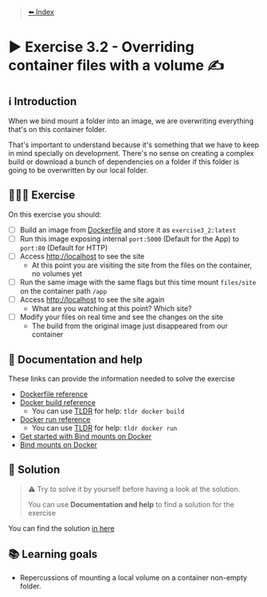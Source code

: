 > [⬅️ Index](../README.md)
# ▶️ Exercise 3.2 - Overriding container files with a volume ✍️

## ℹ️ Introduction

When we bind mount a folder into an image, we are overwriting everything that's on this container folder.

That's important to understand because it's something that we have to keep in mind specially on development. There's no
sense on creating a complex build or download a bunch of dependencies on a folder if this folder is going to be
overwritten by our local folder.

## 👩🏻‍💻 Exercise

On this exercise you should:

- [ ] Build an image from [Dockerfile](files/Dockerfile) and store it as `exercise3_2:latest`
- [ ] Run this image exposing internal `port:5000` (Default for the App) to `port:80` (Default for HTTP)
- [ ] Access [http://localhost](http://localhost) to see the site
  * At this point you are visiting the site from the files on the container, no volumes yet
- [ ] Run the same image with the same flags but this time mount `files/site` on the container path `/app`
- [ ] Access [http://localhost](http://localhost) to see the site again
  * What are you watching at this point? Which site?
- [ ] Modify your files on real time and see the changes on the site
  * The build from the original image just disappeared from our container

## 🤔 Documentation and help

These links can provide the information needed to solve the exercise

* [Dockerfile reference](https://docs.docker.com/engine/reference/builder/)
* [Docker build reference](https://docs.docker.com/engine/reference/commandline/build/)
  * You can use [TLDR](https://tldr.sh/) for help: `tldr docker build`
* [Docker run reference](https://docs.docker.com/engine/reference/run/)
  * You can use [TLDR](https://tldr.sh/) for help: `tldr docker run`
* [Get started with Bind mounts on Docker](https://docs.docker.com/get-started/06_bind_mounts/)
* [Bind mounts on Docker](https://docs.docker.com/storage/bind-mounts/)

## 🧩 Solution

> ⚠️ Try to solve it by yourself before having a look at the solution.
>
> You can use **Documentation and help** to find a solution for the exercise

You can find the solution [in here](solution3_2.md)

## 📚 Learning goals

* Repercussions of mounting a local volume on a container non-empty folder.
